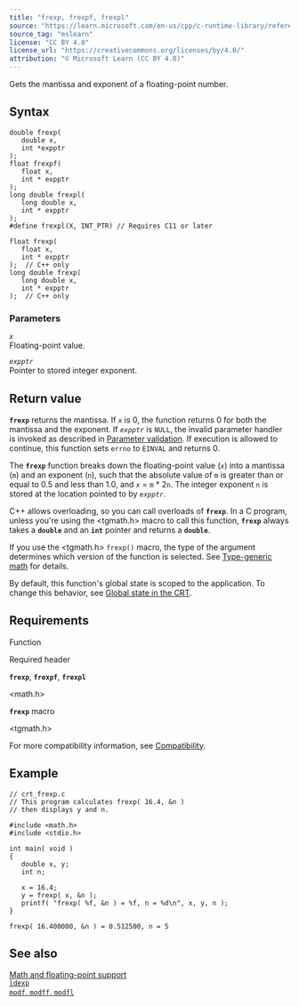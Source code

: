 ```yaml
---
title: "frexp, frexpf, frexpl"
source: "https://learn.microsoft.com/en-us/cpp/c-runtime-library/reference/frexp?view=msvc-170"
source_tag: "mslearn"
license: "CC BY 4.0"
license_url: "https://creativecommons.org/licenses/by/4.0/"
attribution: "© Microsoft Learn (CC BY 4.0)"
---
```

Gets the mantissa and exponent of a floating-point number.

## Syntax

```
double frexp(
   double x,
   int *expptr
);
float frexpf(
   float x,
   int * expptr
);
long double frexpl(
   long double x,
   int * expptr
);
#define frexpl(X, INT_PTR) // Requires C11 or later
```

```
float frexp(
   float x,
   int * expptr
);  // C++ only
long double frexp(
   long double x,
   int * expptr
);  // C++ only
```

### Parameters

_`x`_  
Floating-point value.

_`expptr`_  
Pointer to stored integer exponent.

## Return value

**`frexp`** returns the mantissa. If _`x`_ is 0, the function returns 0 for both the mantissa and the exponent. If _`expptr`_ is `NULL`, the invalid parameter handler is invoked as described in [Parameter validation](https://learn.microsoft.com/en-us/cpp/c-runtime-library/parameter-validation?view=msvc-170). If execution is allowed to continue, this function sets `errno` to `EINVAL` and returns 0.

The **`frexp`** function breaks down the floating-point value (_`x`_) into a mantissa (`m`) and an exponent (`n`), such that the absolute value of `m` is greater than or equal to 0.5 and less than 1.0, and _`x`_ = `m` \* 2`n`. The integer exponent `n` is stored at the location pointed to by _`expptr`_.

C++ allows overloading, so you can call overloads of **`frexp`**. In a C program, unless you're using the <tgmath.h> macro to call this function, **`frexp`** always takes a **`double`** and an **`int`** pointer and returns a **`double`**.

If you use the <tgmath.h> `frexp()` macro, the type of the argument determines which version of the function is selected. See [Type-generic math](https://learn.microsoft.com/en-us/cpp/c-runtime-library/tgmath?view=msvc-170) for details.

By default, this function's global state is scoped to the application. To change this behavior, see [Global state in the CRT](https://learn.microsoft.com/en-us/cpp/c-runtime-library/global-state?view=msvc-170).

## Requirements

Function

Required header

**`frexp`**, **`frexpf`**, **`frexpl`**

<math.h>

**`frexp`** macro

<tgmath.h>

For more compatibility information, see [Compatibility](https://learn.microsoft.com/en-us/cpp/c-runtime-library/compatibility?view=msvc-170).

## Example

```
// crt_frexp.c
// This program calculates frexp( 16.4, &n )
// then displays y and n.

#include <math.h>
#include <stdio.h>

int main( void )
{
   double x, y;
   int n;

   x = 16.4;
   y = frexp( x, &n );
   printf( "frexp( %f, &n ) = %f, n = %d\n", x, y, n );
}
```

```
frexp( 16.400000, &n ) = 0.512500, n = 5
```

## See also

[Math and floating-point support](https://learn.microsoft.com/en-us/cpp/c-runtime-library/floating-point-support?view=msvc-170)  
[`ldexp`](https://learn.microsoft.com/en-us/cpp/c-runtime-library/reference/ldexp?view=msvc-170)  
[`modf`, `modff`, `modfl`](https://learn.microsoft.com/en-us/cpp/c-runtime-library/reference/modf-modff-modfl?view=msvc-170)